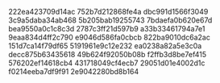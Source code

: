 222ea423709d14ac
752b7d212868fe4a
dbc991d1566f3049
3c9a5daba34ab468
5b205bab19255743
7bdaefa0b620e67d
bea9550a0c1c8c3d
2787c3ff21d597b9
a33b33461794a7e1
9eaa834d4ff2c790
e9046d586fa0cbcb
822ba9010dc6a2ac
151d7ca14f79df65
5191961e9c12e232
ea0238a82a5e3c0a
decc875b63435618
49b624f92050b08b
f2ffb3d8be7ef415
576202ef14618cb4
431718049cf4ecb7
29051d01e4002d1c
f0214eeba7df9f91
2e9042280bd8b164
